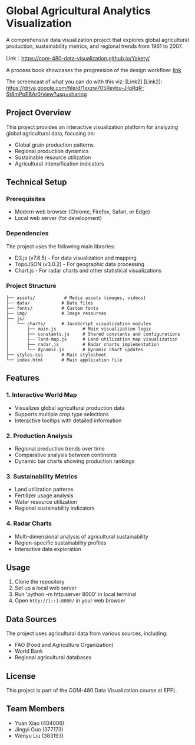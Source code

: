 # Global Agricultural Analytics Visualization

A comprehensive data visualization project that explores global agricultural production, sustainability metrics, and regional trends from 1961 to 2007.

Link：https://com-480-data-visualization.github.io/Yakety/

A process book showcases the progression of the design workflow: [link]

[link]: https://github.com/com-480-data-visualization/Yakety/blob/main/Milestone3_document.pdf

The screencast of  what you can do with this viz: [Link2]
[Link2]: https://drive.google.com/file/d/1xxzw705Revbu-JilgRqR-St8mPpEBAr0/view?usp=sharing

## Project Overview

This project provides an interactive visualization platform for analyzing global agricultural data, focusing on:
- Global grain production patterns
- Regional production dynamics
- Sustainable resource utilization
- Agricultural intensification indicators

## Technical Setup

### Prerequisites
- Modern web browser (Chrome, Firefox, Safari, or Edge)
- Local web server (for development)

### Dependencies
The project uses the following main libraries:
- D3.js (v7.8.5) - For data visualization and mapping
- TopoJSON (v3.0.2) - For geographic data processing
- Chart.js - For radar charts and other statistical visualizations

### Project Structure
```
├── assets/           # Media assets (images, videos)
├── data/            # Data files
├── fonts/           # Custom fonts
├── img/             # Image resources
├── js/
│   └── charts/      # JavaScript visualization modules
│       ├── main.js          # Main visualization logic
│       ├── constants.js     # Shared constants and configurations
│       ├── land-map.js      # Land utilization map visualization
│       ├── radar.js         # Radar charts implementation
│       └── dynamic.js       # Dynamic chart updates
├── styles.css       # Main stylesheet
└── index.html       # Main application file
```

## Features

### 1. Interactive World Map
- Visualizes global agricultural production data
- Supports multiple crop type selections
- Interactive tooltips with detailed information

### 2. Production Analysis
- Regional production trends over time
- Comparative analysis between continents
- Dynamic bar charts showing production rankings

### 3. Sustainability Metrics
- Land utilization patterns
- Fertilizer usage analysis
- Water resource utilization
- Regional sustainability indicators

### 4. Radar Charts
- Multi-dimensional analysis of agricultural sustainability
- Region-specific sustainability profiles
- Interactive data exploration

## Usage

1. Clone the repository
2. Set up a local web server
3. Run 'python -m http.server 8000' in local terminal
4. Open `http://[::]:8000/` in your web browser


## Data Sources

The project uses agricultural data from various sources, including:
- FAO (Food and Agriculture Organization)
- World Bank
- Regional agricultural databases


## License

This project is part of the COM-480 Data Visualization course at EPFL.

## Team Members

- Yuan Xiao (404006)
- Jingyi Guo (377173)
- Wenyu Liu (383193) 
